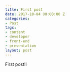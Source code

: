 ```yaml
---
title: First post
date: 2017-10-04 00:00:00 Z
categories:
- Post
tags:
- content
- developer
- front-end
- presentation
layout: post
---
```


First post!!